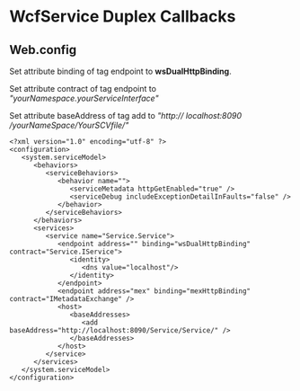 # WcfService Duplex Callbacks

## Web.config

Set attribute binding of tag endpoint to **wsDualHttpBinding**.

Set attribute contract of tag endpoint to *"yourNamespace.yourServiceInterface"*

Set attribute baseAddress of tag add to *"http:// localhost:8090 /yourNameSpace/YourSCVfile/"*

```
<?xml version="1.0" encoding="utf-8" ?>
<configuration>
   <system.serviceModel>
      <behaviors>
         <serviceBehaviors>
            <behavior name="">
               <serviceMetadata httpGetEnabled="true" />
               <serviceDebug includeExceptionDetailInFaults="false" />
            </behavior>
         </serviceBehaviors>
      </behaviors>
      <services>
         <service name="Service.Service">
            <endpoint address="" binding="wsDualHttpBinding" contract="Service.IService">
               <identity>
                  <dns value="localhost"/>
               </identity>
            </endpoint>
            <endpoint address="mex" binding="mexHttpBinding" contract="IMetadataExchange" />
            <host>
               <baseAddresses>
                  <add baseAddress="http://localhost:8090/Service/Service/" />
               </baseAddresses>
            </host>
         </service>
      </services>
   </system.serviceModel>
</configuration>
```
